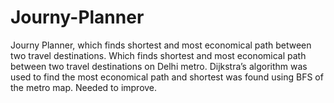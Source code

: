 # Journy-Planner
Journy Planner, which finds shortest and most economical path between two travel destinations.
Which finds shortest and most economical path between two travel destinations on Delhi metro. Dijkstra’s algorithm was used to find the most economical path and shortest was found using BFS of the metro map.
Needed to improve.
